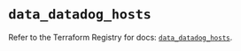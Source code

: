 # `data_datadog_hosts`

Refer to the Terraform Registry for docs: [`data_datadog_hosts`](https://registry.terraform.io/providers/datadog/datadog/3.71.0/docs/data-sources/hosts).
